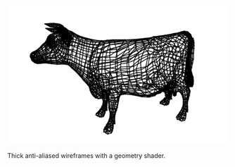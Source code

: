 ![thick-wireframe](/screenshot.png?raw=true)

Thick anti-aliased wireframes with a geometry shader.
